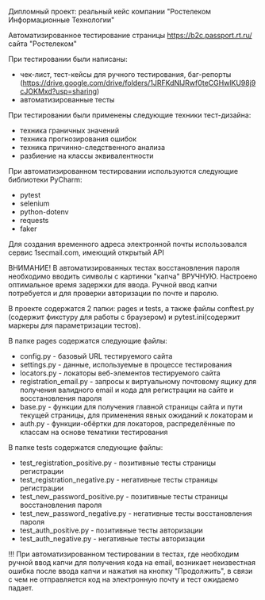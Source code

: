 Дипломный проект: реальный кейс компании "Ростелеком Информационные Технологии"

Автоматизированное тестирование страницы https://b2c.passport.rt.ru/ сайта "Ростелеком"

При тестировании были написаны:
- чек-лист, тест-кейсы для ручного тестирования, баг-репорты (https://drive.google.com/drive/folders/1JRFKdNlJRwf0teCGHwlKU98j9cJOKMxd?usp=sharing)
- автоматизированные тесты

При тестировании были применены следующие техники тест-дизайна:
- техника граничных значений
- техника прогнозирования ошибок
- техника причинно-следственного анализа
- разбиение на классы эквивалентности

При автоматизированном тестировании используются следующие библиотеки PyCharm:
- pytest
- selenium
- python-dotenv
- requests
- faker

Для создания временного адреса электронной почты использовался сервис 1secmail.com, имеющий открытый API

ВНИМАНИЕ!
В автоматизированных тестах восстановления пароля необходимо вводить символы с картинки "капча" ВРУЧНУЮ. 
Настроено оптимальное время задержки для ввода.
Ручной ввод капчи потребуется и для проверки авторизации по почте и паролю.


В проекте содержатся 2 папки: pages и tests, а также файлы conftest.py (содержит фикстуру для работы с браузером) и pytest.ini(содержит маркеры для параметризации тестов).

В папке pages содержатся следующие файлы:
- config.py - базовый URL тестируемого сайта
- settings.py - данные, используемые в процессе тестирования 
- locators.py - локаторы веб-элементов тестируемого сайта
- registration_email.py - запросы к виртуальному почтовому ящику для получения валидного email и кода для регистрации на сайте и восстановления пароля
- base.py - функции для получения главной страницы сайта и пути текущей страницы, для применения явных ожиданий к локаторам и 
- auth.py - функции-обёртки для локаторов, распределённые по классам на основе тематики тестирования

В папке tests содержатся следующие файлы:
- test_registration_positive.py - позитивные тесты страницы регистрации
- test_registration_negative.py - негативные тесты страницы регистрации
- test_new_password_positive.py - позитивные тесты страницы восстановления пароля
- test_new_password_negative.py - негативные тесты восстановления пароля
- test_auth_positive.py - позитивные тесты авторизации
- test_auth_negative.py - негативные тесты авторизации

!!! При автоматизированном тестировании в тестах, где необходим ручной ввод капчи для получения кода на email, возникает неизвестная ошибка после ввода капчи и нажатия на кнопку "Продолжить", в связи с чем не отправляется код на электронную почту и тест ожидаемо падает.
